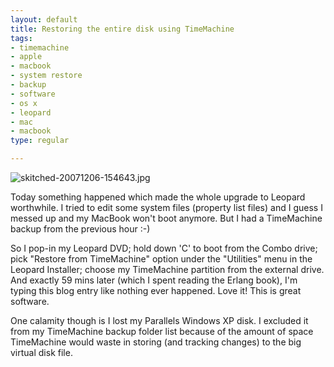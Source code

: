 ```yaml
--- 
layout: default
title: Restoring the entire disk using TimeMachine
tags: 
- timemachine
- apple
- macbook
- system restore
- backup
- software
- os x
- leopard
- mac
- macbook
type: regular

---
```

<p><img src="http://myskitch.com/harish_mallipeddi/skitched-20071206-154643.jpg" alt="skitched-20071206-154643.jpg"/></p>

<p>Today something happened which made the whole upgrade to Leopard worthwhile. I tried to edit some system files (property list files) and I guess I messed up and my MacBook won't boot anymore. But I had a TimeMachine backup from the previous hour :-)</p>

<p>So I pop-in my Leopard DVD; hold down 'C' to boot from the Combo drive; pick "Restore from TimeMachine" option under the "Utilities" menu in the Leopard Installer; choose my TimeMachine partition from the external drive. And exactly 59 mins later (which I spent reading the Erlang book), I'm typing this blog entry like nothing ever happened. Love it! This is great software.</p>

<p>One calamity though is I lost my Parallels Windows XP disk. I excluded it from my TimeMachine backup folder list because of the amount of space TimeMachine would waste in storing (and tracking changes) to the big virtual disk file.</p>
